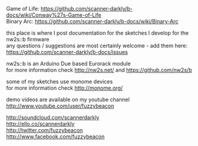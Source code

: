 Game of Life: https://github.com/scanner-darkly/b-docs/wiki/Conway%27s-Game-of-Life  
Binary Arc: https://github.com/scanner-darkly/b-docs/wiki/Binary-Arc

this place is where I post documentation for the sketches I develop for the nw2s::b firmware  
any questions / suggestions are most certainly welcome - add them here: https://github.com/scanner-darkly/b-docs/issues

nw2s::b is an Arduino Due based Eurorack module  
for more information check http://nw2s.net/ and https://github.com/nw2s/b
  
some of my sketches use monome devices  
for more information check http://monome.org/  
  
demo videos are available on my youtube channel  
http://www.youtube.com/user/fuzzybeacon  
  
http://soundcloud.com/scannerdarkly  
http://ello.co/scannerdarkly  
http://twitter.com/fuzzybeacon  
http://www.facebook.com/fuzzybeacon  
